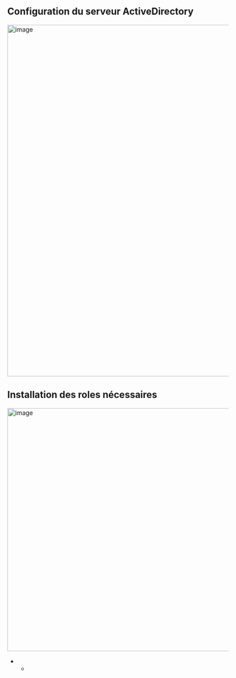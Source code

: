 ## Configuration du serveur ActiveDirectory 
<img width="1100" height="800" alt="image" src="https://github.com/user-attachments/assets/77feaa4a-2653-4863-9dda-eaa975e9a701" />

## Installation des roles nécessaires
<img width="781" height="553" alt="image" src="https://github.com/user-attachments/assets/56af54e4-825e-44dd-b73c-ba475afd2528" />




- *
